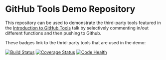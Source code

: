 # GitHub Tools Demo Repository

This repository can be used to demonstrate the third-party tools featured in the
[Introduction to GitHub Tools](https://github.com/tofu-rocketry/gh-tools-demo/blob/master/IntroToGitHubTools.pdf)
talk by selectively commenting in/out different functions and then pushing to
Github.

These badges link to the thrid-party tools that are used in the demo:

[![Build Status](https://travis-ci.org/tofu-rocketry/gh-tools-demo.svg?branch=master)](https://travis-ci.org/tofu-rocketry/gh-tools-demo)
[![Coverage Status](https://coveralls.io/repos/tofu-rocketry/gh-tools-demo/badge.svg)](https://coveralls.io/r/tofu-rocketry/gh-tools-demo)
[![Code Health](https://landscape.io/github/tofu-rocketry/gh-tools-demo/master/landscape.svg?style=flat)](https://landscape.io/github/tofu-rocketry/gh-tools-demo/master)

